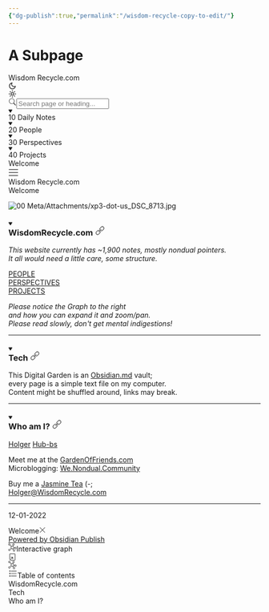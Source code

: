 ```yaml
---
{"dg-publish":true,"permalink":"/wisdom-recycle-copy-to-edit/"}
---
```


# A Subpage

<html><head><meta charset="utf-8"><title>Welcome - Wisdom Recycle.com</title><meta name="description" content="Welcome - Wisdom Recycle.com"><meta name="viewport" content="width=device-width,initial-scale=1"><meta http-equiv="Content-Security-Policy" content="default-src 'self' *.obsidian.md; script-src 'self' 'unsafe-inline' 'unsafe-eval' *.obsidian.md blob: https://*:*; frame-src 'self' https://*:* http://127.0.0.1:*; child-src 'self' * blob:; style-src 'self' 'unsafe-inline' https://*:* http://127.0.0.1:*; font-src * https://*:* data: blob:; img-src * data: blob:; media-src * data: blob:; connect-src 'self' 'unsafe-eval' ws://*:* http://*:*"><link rel="icon" href="/favicon.ico?4a3b2abd562b737041b1"><script defer="defer" src="/app.js?4a3b2abd562b737041b1"></script><link href="/app.css?4a3b2abd562b737041b1" rel="stylesheet"><style type="text/css"></style></head><body class="theme-dark" data-new-gr-c-s-check-loaded="14.1026.0" data-gr-ext-installed=""><script>window.siteInfo={"uid":"9b6d10e19ab1aa75d62ba89374cd9f5e","host":"publish-01.obsidian.md","status":"active","slug":null,"redirect":false,"customurl":"wisdomrecycle.com"};</script><script src="/lib/purify.min.js"></script><div class="published-container print is-readable-line-width has-navigation has-graph has-outline"><div class="loader-cube" style="display: none;"><div class="sk-cube sk-cube1"></div><div class="sk-cube sk-cube2"></div><div class="sk-cube sk-cube3"></div><div class="sk-cube sk-cube4"></div><div class="sk-cube sk-cube5"></div><div class="sk-cube sk-cube6"></div><div class="sk-cube sk-cube7"></div><div class="sk-cube sk-cube8"></div><div class="sk-cube sk-cube9"></div></div><div class="site-body"><div class="site-body-left-column"><img class="site-body-left-column-site-logo" style="display: none;"><div class="site-body-left-column-site-name">Wisdom Recycle.com</div><div class="site-body-left-column-site-theme-toggle is-dark" style=""><span class="option mod-dark"><svg xmlns="http://www.w3.org/2000/svg" width="16" height="16" viewBox="0 0 24 24" fill="none" stroke="currentColor" stroke-width="2" stroke-linecap="round" stroke-linejoin="round" class="lucide-moon"><path d="M21 12.79A9 9 0 1 1 11.21 3 7 7 0 0 0 21 12.79z"></path></svg></span><div class="checkbox-container is-enabled"></div><span class="option mod-light"><svg xmlns="http://www.w3.org/2000/svg" width="16" height="16" viewBox="0 0 24 24" fill="none" stroke="currentColor" stroke-width="2" stroke-linecap="round" stroke-linejoin="round" class="lucide-sun"><circle cx="12" cy="12" r="4"></circle><path d="M12 2v2"></path><path d="M12 20v2"></path><path d="m5 5 1.5 1.5"></path><path d="M17.5 17.5 19 19"></path><path d="M2 12h2"></path><path d="M20 12h2"></path><path d="m5 19 1.5-1.5"></path><path d="M17.5 6.5 19 5"></path></svg></span></div><div class="search-view-outer"><div class="search-view-container"><span class="published-search-icon"><svg viewBox="0 0 100 100" class="magnifying-glass" width="16" height="16"><path fill="currentColor" stroke="currentColor" d="M42,6C23.2,6,8,21.2,8,40s15.2,34,34,34c7.4,0,14.3-2.4,19.9-6.4l26.3,26.3l5.6-5.6l-26-26.1c5.1-6,8.2-13.7,8.2-22.1 C76,21.2,60.8,6,42,6z M42,10c16.6,0,30,13.4,30,30S58.6,70,42,70S12,56.6,12,40S25.4,10,42,10z"></path></svg></span><input class="search-bar" type="text" placeholder="Search page or heading..."></div></div><div class="nav-view-outer"><div class="nav-view"><div class="tree-item"><div class="tree-item-self mod-root is-clickable" data-path=""><div class="tree-item-inner"></div></div><div class="tree-item-children"><div class="tree-item is-collapsed"><div class="tree-item-self is-clickable" data-path="10 Daily Notes"><div class="tree-item-icon collapse-icon"><svg viewBox="0 0 100 100" class="right-triangle" width="8" height="8"><path fill="currentColor" stroke="currentColor" d="M94.9,20.8c-1.4-2.5-4.1-4.1-7.1-4.1H12.2c-3,0-5.7,1.6-7.1,4.1c-1.3,2.4-1.2,5.2,0.2,7.6L43.1,88c1.5,2.3,4,3.7,6.9,3.7 s5.4-1.4,6.9-3.7l37.8-59.6C96.1,26,96.2,23.2,94.9,20.8L94.9,20.8z"></path></svg></div><div class="tree-item-inner">10 Daily Notes</div></div></div><div class="tree-item is-collapsed"><div class="tree-item-self is-clickable" data-path="20 People"><div class="tree-item-icon collapse-icon"><svg viewBox="0 0 100 100" class="right-triangle" width="8" height="8"><path fill="currentColor" stroke="currentColor" d="M94.9,20.8c-1.4-2.5-4.1-4.1-7.1-4.1H12.2c-3,0-5.7,1.6-7.1,4.1c-1.3,2.4-1.2,5.2,0.2,7.6L43.1,88c1.5,2.3,4,3.7,6.9,3.7 s5.4-1.4,6.9-3.7l37.8-59.6C96.1,26,96.2,23.2,94.9,20.8L94.9,20.8z"></path></svg></div><div class="tree-item-inner">20 People</div></div></div><div class="tree-item is-collapsed"><div class="tree-item-self is-clickable" data-path="30 Perspectives"><div class="tree-item-icon collapse-icon"><svg viewBox="0 0 100 100" class="right-triangle" width="8" height="8"><path fill="currentColor" stroke="currentColor" d="M94.9,20.8c-1.4-2.5-4.1-4.1-7.1-4.1H12.2c-3,0-5.7,1.6-7.1,4.1c-1.3,2.4-1.2,5.2,0.2,7.6L43.1,88c1.5,2.3,4,3.7,6.9,3.7 s5.4-1.4,6.9-3.7l37.8-59.6C96.1,26,96.2,23.2,94.9,20.8L94.9,20.8z"></path></svg></div><div class="tree-item-inner">30 Perspectives</div></div></div><div class="tree-item is-collapsed"><div class="tree-item-self is-clickable" data-path="40 Projects"><div class="tree-item-icon collapse-icon"><svg viewBox="0 0 100 100" class="right-triangle" width="8" height="8"><path fill="currentColor" stroke="currentColor" d="M94.9,20.8c-1.4-2.5-4.1-4.1-7.1-4.1H12.2c-3,0-5.7,1.6-7.1,4.1c-1.3,2.4-1.2,5.2,0.2,7.6L43.1,88c1.5,2.3,4,3.7,6.9,3.7 s5.4-1.4,6.9-3.7l37.8-59.6C96.1,26,96.2,23.2,94.9,20.8L94.9,20.8z"></path></svg></div><div class="tree-item-inner">40 Projects</div></div></div><div class="tree-item"><div class="tree-item-self is-clickable mod-active" data-path="Welcome.md"><div class="tree-item-inner">Welcome</div></div><div class="tree-item-children"></div></div></div></div></div></div></div><div class="site-body-center-column"><div class="site-header"><div class="clickable-icon"><svg viewBox="0 0 100 100" class="three-horizontal-bars" width="20" height="20"><path fill="currentColor" stroke="currentColor" d="M6,18c-0.7,0-1.4,0.4-1.8,1c-0.4,0.6-0.4,1.4,0,2c0.4,0.6,1,1,1.8,1h88c0.7,0,1.4-0.4,1.8-1s0.4-1.4,0-2 c-0.4-0.6-1-1-1.8-1H6z M6,48c-0.7,0-1.4,0.4-1.8,1c-0.4,0.6-0.4,1.4,0,2c0.4,0.6,1,1,1.8,1h88c0.7,0,1.4-0.4,1.8-1 c0.4-0.6,0.4-1.4,0-2s-1-1-1.8-1H6z M6,78c-0.7,0-1.4,0.4-1.8,1c-0.4,0.6-0.4,1.4,0,2c0.4,0.6,1,1,1.8,1h88c0.7,0,1.4-0.4,1.8-1 s0.4-1.4,0-2s-1-1-1.8-1H6z"></path></svg></div><img class="site-header-logo" style="display: none;"><div class="site-header-text">Wisdom Recycle.com</div></div><div class="render-container"><div class="render-container-inner"><div class="publish-renderer"><div class="markdown-preview-view markdown-rendered node-insert-event"><div class="markdown-preview-sizer markdown-preview-section" style="padding-bottom: 0px;"><div class="markdown-preview-pusher" style="width: 1px; height: 0.1px; margin-bottom: 0px;"></div><div><div class="page-header">Welcome</div></div><div><p><span alt="00 Meta/Attachments/xp3-dot-us_DSC_8713.jpg" src="00 Meta/Attachments/xp3-dot-us_DSC_8713.jpg" class="internal-embed image-embed is-loaded"><img alt="00 Meta/Attachments/xp3-dot-us_DSC_8713.jpg" src="https://publish-01.obsidian.md/access/9b6d10e19ab1aa75d62ba89374cd9f5e/00%20Meta/Attachments/xp3-dot-us_DSC_8713.jpg"></span></p></div><div><h3 data-heading="WisdomRecycle.com" class="publish-article-heading"><div class="heading-collapse-indicator collapse-indicator collapse-icon"><svg viewBox="0 0 100 100" class="right-triangle" width="8" height="8"><path fill="currentColor" stroke="currentColor" d="M94.9,20.8c-1.4-2.5-4.1-4.1-7.1-4.1H12.2c-3,0-5.7,1.6-7.1,4.1c-1.3,2.4-1.2,5.2,0.2,7.6L43.1,88c1.5,2.3,4,3.7,6.9,3.7 s5.4-1.4,6.9-3.7l37.8-59.6C96.1,26,96.2,23.2,94.9,20.8L94.9,20.8z"></path></svg></div>WisdomRecycle.com <span class="clickable-icon" aria-label="Copy link"><svg viewBox="0 0 100 100" class="link" width="20" height="20"><path fill="currentColor" stroke="currentColor" d="M74,8c-4.8,0-9.3,1.9-12.7,5.3l-10,10c-2.9,2.9-4.7,6.6-5.1,10.6C46,34.6,46,35.3,46,36c0,2.7,0.6,5.4,1.8,7.8l3.1-3.1 C50.3,39.2,50,37.6,50,36c0-3.7,1.5-7.3,4.1-9.9l10-10c2.6-2.6,6.2-4.1,9.9-4.1s7.3,1.5,9.9,4.1c2.6,2.6,4.1,6.2,4.1,9.9 s-1.5,7.3-4.1,9.9l-10,10C71.3,48.5,67.7,50,64,50c-1.6,0-3.2-0.3-4.7-0.8l-3.1,3.1c2.4,1.1,5,1.8,7.8,1.8c4.8,0,9.3-1.9,12.7-5.3 l10-10C90.1,35.3,92,30.8,92,26s-1.9-9.3-5.3-12.7C83.3,9.9,78.8,8,74,8L74,8z M62,36c-0.5,0-1,0.2-1.4,0.6l-24,24 c-0.5,0.5-0.7,1.2-0.6,1.9c0.2,0.7,0.7,1.2,1.4,1.4c0.7,0.2,1.4,0,1.9-0.6l24-24c0.6-0.6,0.8-1.5,0.4-2.2C63.5,36.4,62.8,36,62,36 z M36,46c-4.8,0-9.3,1.9-12.7,5.3l-10,10c-3.1,3.1-5,7.2-5.2,11.6c0,0.4,0,0.8,0,1.2c0,4.8,1.9,9.3,5.3,12.7 C16.7,90.1,21.2,92,26,92s9.3-1.9,12.7-5.3l10-10C52.1,73.3,54,68.8,54,64c0-2.7-0.6-5.4-1.8-7.8l-3.1,3.1 c0.5,1.5,0.8,3.1,0.8,4.7c0,3.7-1.5,7.3-4.1,9.9l-10,10C33.3,86.5,29.7,88,26,88s-7.3-1.5-9.9-4.1S12,77.7,12,74 c0-3.7,1.5-7.3,4.1-9.9l10-10c2.6-2.6,6.2-4.1,9.9-4.1c1.6,0,3.2,0.3,4.7,0.8l3.1-3.1C41.4,46.6,38.7,46,36,46L36,46z"></path></svg></span></h3></div><div><p><em>This website currently has ~1,900 notes, mostly nondual pointers.</em><br>
<em>It all would need a little care, some structure.</em></p></div><div><p><a data-href="PEOPLE" href="https://wisdomrecycle.com/20+People/PEOPLE" class="internal-link" target="_blank" rel="noopener">PEOPLE</a><br>
<a data-href="PERSPECTIVES" href="https://wisdomrecycle.com/30+Perspectives/PERSPECTIVES" class="internal-link" target="_blank" rel="noopener">PERSPECTIVES</a><br>
<a data-href="PROJECTS" href="https://wisdomrecycle.com/40+Projects/PROJECTS" class="internal-link" target="_blank" rel="noopener">PROJECTS</a></p></div><div><p><em>Please notice the Graph to the right<br>
and how you can expand it and zoom/pan.</em><br>
<em>Please read slowly, don't get mental indigestions!</em></p></div><div><hr></div><div><h3 data-heading="Tech" class="publish-article-heading"><div class="heading-collapse-indicator collapse-indicator collapse-icon"><svg viewBox="0 0 100 100" class="right-triangle" width="8" height="8"><path fill="currentColor" stroke="currentColor" d="M94.9,20.8c-1.4-2.5-4.1-4.1-7.1-4.1H12.2c-3,0-5.7,1.6-7.1,4.1c-1.3,2.4-1.2,5.2,0.2,7.6L43.1,88c1.5,2.3,4,3.7,6.9,3.7 s5.4-1.4,6.9-3.7l37.8-59.6C96.1,26,96.2,23.2,94.9,20.8L94.9,20.8z"></path></svg></div>Tech <span class="clickable-icon" aria-label="Copy link"><svg viewBox="0 0 100 100" class="link" width="20" height="20"><path fill="currentColor" stroke="currentColor" d="M74,8c-4.8,0-9.3,1.9-12.7,5.3l-10,10c-2.9,2.9-4.7,6.6-5.1,10.6C46,34.6,46,35.3,46,36c0,2.7,0.6,5.4,1.8,7.8l3.1-3.1 C50.3,39.2,50,37.6,50,36c0-3.7,1.5-7.3,4.1-9.9l10-10c2.6-2.6,6.2-4.1,9.9-4.1s7.3,1.5,9.9,4.1c2.6,2.6,4.1,6.2,4.1,9.9 s-1.5,7.3-4.1,9.9l-10,10C71.3,48.5,67.7,50,64,50c-1.6,0-3.2-0.3-4.7-0.8l-3.1,3.1c2.4,1.1,5,1.8,7.8,1.8c4.8,0,9.3-1.9,12.7-5.3 l10-10C90.1,35.3,92,30.8,92,26s-1.9-9.3-5.3-12.7C83.3,9.9,78.8,8,74,8L74,8z M62,36c-0.5,0-1,0.2-1.4,0.6l-24,24 c-0.5,0.5-0.7,1.2-0.6,1.9c0.2,0.7,0.7,1.2,1.4,1.4c0.7,0.2,1.4,0,1.9-0.6l24-24c0.6-0.6,0.8-1.5,0.4-2.2C63.5,36.4,62.8,36,62,36 z M36,46c-4.8,0-9.3,1.9-12.7,5.3l-10,10c-3.1,3.1-5,7.2-5.2,11.6c0,0.4,0,0.8,0,1.2c0,4.8,1.9,9.3,5.3,12.7 C16.7,90.1,21.2,92,26,92s9.3-1.9,12.7-5.3l10-10C52.1,73.3,54,68.8,54,64c0-2.7-0.6-5.4-1.8-7.8l-3.1,3.1 c0.5,1.5,0.8,3.1,0.8,4.7c0,3.7-1.5,7.3-4.1,9.9l-10,10C33.3,86.5,29.7,88,26,88s-7.3-1.5-9.9-4.1S12,77.7,12,74 c0-3.7,1.5-7.3,4.1-9.9l10-10c2.6-2.6,6.2-4.1,9.9-4.1c1.6,0,3.2,0.3,4.7,0.8l3.1-3.1C41.4,46.6,38.7,46,36,46L36,46z"></path></svg></span></h3></div><div><p>This Digital Garden is an <a aria-label-position="top" aria-label="http://Obsidian.md" rel="noopener" class="external-link" href="http://Obsidian.md" target="_blank">Obsidian.md</a> vault;<br>
every page is a simple text file on my computer.<br>
Content might be shuffled around, links may break.</p></div><div><hr></div><div><h3 data-heading="Who am I?" class="publish-article-heading"><div class="heading-collapse-indicator collapse-indicator collapse-icon"><svg viewBox="0 0 100 100" class="right-triangle" width="8" height="8"><path fill="currentColor" stroke="currentColor" d="M94.9,20.8c-1.4-2.5-4.1-4.1-7.1-4.1H12.2c-3,0-5.7,1.6-7.1,4.1c-1.3,2.4-1.2,5.2,0.2,7.6L43.1,88c1.5,2.3,4,3.7,6.9,3.7 s5.4-1.4,6.9-3.7l37.8-59.6C96.1,26,96.2,23.2,94.9,20.8L94.9,20.8z"></path></svg></div>Who am I? <span class="clickable-icon" aria-label="Copy link"><svg viewBox="0 0 100 100" class="link" width="20" height="20"><path fill="currentColor" stroke="currentColor" d="M74,8c-4.8,0-9.3,1.9-12.7,5.3l-10,10c-2.9,2.9-4.7,6.6-5.1,10.6C46,34.6,46,35.3,46,36c0,2.7,0.6,5.4,1.8,7.8l3.1-3.1 C50.3,39.2,50,37.6,50,36c0-3.7,1.5-7.3,4.1-9.9l10-10c2.6-2.6,6.2-4.1,9.9-4.1s7.3,1.5,9.9,4.1c2.6,2.6,4.1,6.2,4.1,9.9 s-1.5,7.3-4.1,9.9l-10,10C71.3,48.5,67.7,50,64,50c-1.6,0-3.2-0.3-4.7-0.8l-3.1,3.1c2.4,1.1,5,1.8,7.8,1.8c4.8,0,9.3-1.9,12.7-5.3 l10-10C90.1,35.3,92,30.8,92,26s-1.9-9.3-5.3-12.7C83.3,9.9,78.8,8,74,8L74,8z M62,36c-0.5,0-1,0.2-1.4,0.6l-24,24 c-0.5,0.5-0.7,1.2-0.6,1.9c0.2,0.7,0.7,1.2,1.4,1.4c0.7,0.2,1.4,0,1.9-0.6l24-24c0.6-0.6,0.8-1.5,0.4-2.2C63.5,36.4,62.8,36,62,36 z M36,46c-4.8,0-9.3,1.9-12.7,5.3l-10,10c-3.1,3.1-5,7.2-5.2,11.6c0,0.4,0,0.8,0,1.2c0,4.8,1.9,9.3,5.3,12.7 C16.7,90.1,21.2,92,26,92s9.3-1.9,12.7-5.3l10-10C52.1,73.3,54,68.8,54,64c0-2.7-0.6-5.4-1.8-7.8l-3.1,3.1 c0.5,1.5,0.8,3.1,0.8,4.7c0,3.7-1.5,7.3-4.1,9.9l-10,10C33.3,86.5,29.7,88,26,88s-7.3-1.5-9.9-4.1S12,77.7,12,74 c0-3.7,1.5-7.3,4.1-9.9l10-10c2.6-2.6,6.2-4.1,9.9-4.1c1.6,0,3.2,0.3,4.7,0.8l3.1-3.1C41.4,46.6,38.7,46,36,46L36,46z"></path></svg></span></h3></div><div><p><a aria-label-position="top" aria-label="http://Nondual.Community/Holger" rel="noopener" class="external-link" href="http://Nondual.Community/Holger" target="_blank">Holger</a> <a aria-label-position="top" aria-label="http://hub-bs.com" rel="noopener" class="external-link" href="http://hub-bs.com" target="_blank">Hub-bs</a></p></div><div><p>Meet me at the <a aria-label-position="top" aria-label="http://GardenOfFriends.com" rel="noopener" class="external-link" href="http://GardenOfFriends.com" target="_blank">GardenOfFriends.com</a><br>
Microblogging: <a aria-label-position="top" aria-label="http://We.Nondual.Community" rel="noopener" class="external-link" href="http://We.Nondual.Community" target="_blank">We.Nondual.Community</a></p></div><div><p>Buy me a <a aria-label-position="top" aria-label="https://ko-fi.com/holgerhubbs" rel="noopener" class="external-link" href="https://ko-fi.com/holgerhubbs" target="_blank">Jasmine Tea</a> (-;<br>
<a aria-label-position="top" aria-label="mailto:Holger@WisdomRecycle.com" rel="noopener" class="external-link" href="mailto:Holger@WisdomRecycle.com" target="_blank">Holger@WisdomRecycle.com</a></p></div><div><hr></div><div><p>12-01-2022</p></div><div></div></div></div><div class="extra-title"><span class="extra-title-text">Welcome</span><span aria-label="Close page"><svg viewBox="0 0 100 100" class="cross" width="14" height="14"><path fill="currentColor" stroke="currentColor" d="M15.4,12.6l-2.9,2.9L47.1,50L12.6,84.6l2.9,2.9L50,52.9l34.6,34.6l2.9-2.9L52.9,50l34.6-34.6l-2.9-2.9L50,47.1L15.4,12.6z "></path></svg></span></div></div></div><div class="not-found-container" style="display: none;"><div class="not-found-image"></div><div class="not-found-title">File not found</div><div class="not-found-description">Oops, this file does not exist. Try look for something else.</div></div></div><div class="site-footer"><a href="https://publish.obsidian.md" target="_blank">Powered by Obsidian Publish</a></div></div><div class="site-body-right-column"><div class="graph-view-outer"><div class="list-item published-section-header"><span class="published-section-header-icon"><svg viewBox="0 0 100 100" class="dot-network" width="16" height="16"><path fill="currentColor" stroke="currentColor" d="M12,0C5.4,0,0,5.4,0,12s5.4,12,12,12c2.6,0,5-0.8,6.9-2.2l15.6,15.6C31.7,40.8,30,45.2,30,50c0,4,1.2,7.6,3.2,10.7 L20.1,71.1c-2.1-1.9-5-3.1-8.1-3.1C5.4,68,0,73.4,0,80s5.4,12,12,12s12-5.4,12-12c0-2.1-0.5-4-1.5-5.8l13.2-10.4 C39.3,67.6,44.4,70,50,70c2.7,0,5.2-0.5,7.5-1.4l5.3,9.9C59.9,80.7,58,84.1,58,88c0,6.6,5.4,12,12,12s12-5.4,12-12s-5.4-12-12-12 c-1.3,0-2.6,0.2-3.8,0.6L61,66.7c3.8-2.5,6.7-6.2,8.1-10.6l6.9,1.4c0,0.2,0,0.3,0,0.5c0,6.6,5.4,12,12,12s12-5.4,12-12 c0-6.6-5.4-12-12-12c-5.1,0-9.4,3.2-11.2,7.6l-6.9-1.5c0.1-0.7,0.1-1.4,0.1-2.1c0-7.9-4.6-14.7-11.3-17.9l3.1-8.2 c0.7,0.1,1.5,0.2,2.2,0.2c6.6,0,12-5.4,12-12S70.6,0,64,0S52,5.4,52,12c0,4.4,2.5,8.3,6.1,10.4L55,30.7c-1.6-0.4-3.3-0.7-5-0.7 c-4.8,0-9.2,1.7-12.6,4.5L21.8,18.9c1.4-2,2.2-4.4,2.2-6.9C24,5.4,18.6,0,12,0L12,0z M12,4c4.4,0,8,3.6,8,8s-3.6,8-8,8s-8-3.6-8-8 S7.6,4,12,4z M64,4c4.4,0,8,3.6,8,8s-3.6,8-8,8s-8-3.6-8-8S59.6,4,64,4z M50,34c8.9,0,16,7.1,16,16c0,8.9-7.1,16-16,16 c-8.9,0-16-7.1-16-16c0-4.3,1.7-8.2,4.4-11.1c0.2-0.1,0.3-0.3,0.4-0.4C41.8,35.7,45.7,34,50,34z M88,50c4.4,0,8,3.6,8,8 s-3.6,8-8,8s-8-3.6-8-8S83.6,50,88,50z M12,72c4.4,0,8,3.6,8,8s-3.6,8-8,8s-8-3.6-8-8S7.6,72,12,72z M70,80c4.4,0,8,3.6,8,8 s-3.6,8-8,8c-4.4,0-8-3.6-8-8c0-3,1.7-5.6,4.1-7c0.1,0,0.1,0,0.2-0.1c0,0,0,0,0.1-0.1c0,0,0.1,0,0.1-0.1C67.6,80.3,68.7,80,70,80z "></path></svg></span><span>Interactive graph</span></div><div class="graph-view-container"><div class="graph-view" style="padding: 0px; overflow: hidden; position: relative;"><canvas width="290" height="290" style="position: absolute; left: 0px; top: 0px; margin: 0px; padding: 0px; border: 0px; width: 100%; height: 100%; overflow: hidden; touch-action: none; cursor: inherit;"></canvas><canvas width="290" height="290" style="margin: 0px; padding: 0px; border: 0px; width: 290px; height: 290px; overflow: hidden;"></canvas></div><div class="graph-icon graph-expand" aria-label="Expand" aria-label-position="top"><svg viewBox="0 0 100 100" class="popup-open" width="16" height="16"><path fill="currentColor" stroke="currentColor" d="M21.5,8.3c-3.7,0-6.6,2.9-6.6,6.6v65.8l4.4-4.4V14.9c0-1.3,0.9-2.2,2.2-2.2h57c1.3,0,2.2,0.9,2.2,2.2v70.2 c0,1.3-0.9,2.2-2.2,2.2H30.3l-4.4,4.4h52.6c3.7,0,6.6-2.9,6.6-6.6V14.9c0-3.7-2.9-6.6-6.6-6.6H21.5z M30.3,50v4.4h18.9l-34,34 l3.1,3.1l34-34v18.9h4.4V50H30.3z"></path></svg></div><div class="graph-icon graph-global" aria-label="Global Graph" aria-label-position="top"><svg viewBox="0 0 100 100" class="dot-network" width="16" height="16"><path fill="currentColor" stroke="currentColor" d="M12,0C5.4,0,0,5.4,0,12s5.4,12,12,12c2.6,0,5-0.8,6.9-2.2l15.6,15.6C31.7,40.8,30,45.2,30,50c0,4,1.2,7.6,3.2,10.7 L20.1,71.1c-2.1-1.9-5-3.1-8.1-3.1C5.4,68,0,73.4,0,80s5.4,12,12,12s12-5.4,12-12c0-2.1-0.5-4-1.5-5.8l13.2-10.4 C39.3,67.6,44.4,70,50,70c2.7,0,5.2-0.5,7.5-1.4l5.3,9.9C59.9,80.7,58,84.1,58,88c0,6.6,5.4,12,12,12s12-5.4,12-12s-5.4-12-12-12 c-1.3,0-2.6,0.2-3.8,0.6L61,66.7c3.8-2.5,6.7-6.2,8.1-10.6l6.9,1.4c0,0.2,0,0.3,0,0.5c0,6.6,5.4,12,12,12s12-5.4,12-12 c0-6.6-5.4-12-12-12c-5.1,0-9.4,3.2-11.2,7.6l-6.9-1.5c0.1-0.7,0.1-1.4,0.1-2.1c0-7.9-4.6-14.7-11.3-17.9l3.1-8.2 c0.7,0.1,1.5,0.2,2.2,0.2c6.6,0,12-5.4,12-12S70.6,0,64,0S52,5.4,52,12c0,4.4,2.5,8.3,6.1,10.4L55,30.7c-1.6-0.4-3.3-0.7-5-0.7 c-4.8,0-9.2,1.7-12.6,4.5L21.8,18.9c1.4-2,2.2-4.4,2.2-6.9C24,5.4,18.6,0,12,0L12,0z M12,4c4.4,0,8,3.6,8,8s-3.6,8-8,8s-8-3.6-8-8 S7.6,4,12,4z M64,4c4.4,0,8,3.6,8,8s-3.6,8-8,8s-8-3.6-8-8S59.6,4,64,4z M50,34c8.9,0,16,7.1,16,16c0,8.9-7.1,16-16,16 c-8.9,0-16-7.1-16-16c0-4.3,1.7-8.2,4.4-11.1c0.2-0.1,0.3-0.3,0.4-0.4C41.8,35.7,45.7,34,50,34z M88,50c4.4,0,8,3.6,8,8 s-3.6,8-8,8s-8-3.6-8-8S83.6,50,88,50z M12,72c4.4,0,8,3.6,8,8s-3.6,8-8,8s-8-3.6-8-8S7.6,72,12,72z M70,80c4.4,0,8,3.6,8,8 s-3.6,8-8,8c-4.4,0-8-3.6-8-8c0-3,1.7-5.6,4.1-7c0.1,0,0.1,0,0.2-0.1c0,0,0,0,0.1-0.1c0,0,0.1,0,0.1-0.1C67.6,80.3,68.7,80,70,80z "></path></svg></div></div></div><div class="outline-view-outer"><div class="list-item published-section-header"><span class="published-section-header-icon"><svg viewBox="0 0 100 100" class="bullet-list" width="18" height="18"><path fill="currentColor" stroke="currentColor" d="M16.4,16.4c-3.5,0-6.4,2.9-6.4,6.4s2.9,6.4,6.4,6.4s6.4-2.9,6.4-6.4S19.9,16.4,16.4,16.4z M16.4,19.6 c1.8,0,3.2,1.4,3.2,3.2c0,1.8-1.4,3.2-3.2,3.2s-3.2-1.4-3.2-3.2C13.2,21,14.6,19.6,16.4,19.6z M29.2,21.2v3.2H90v-3.2H29.2z M16.4,43.6c-3.5,0-6.4,2.9-6.4,6.4s2.9,6.4,6.4,6.4s6.4-2.9,6.4-6.4S19.9,43.6,16.4,43.6z M16.4,46.8c1.8,0,3.2,1.4,3.2,3.2 s-1.4,3.2-3.2,3.2s-3.2-1.4-3.2-3.2S14.6,46.8,16.4,46.8z M29.2,48.4v3.2H90v-3.2H29.2z M16.4,70.8c-3.5,0-6.4,2.9-6.4,6.4 c0,3.5,2.9,6.4,6.4,6.4s6.4-2.9,6.4-6.4C22.8,73.7,19.9,70.8,16.4,70.8z M16.4,74c1.8,0,3.2,1.4,3.2,3.2c0,1.8-1.4,3.2-3.2,3.2 s-3.2-1.4-3.2-3.2C13.2,75.4,14.6,74,16.4,74z M29.2,75.6v3.2H90v-3.2H29.2z"></path></svg></span><span>Table of contents</span></div><div class="outline-view"><div class="tree-item"><div class="tree-item-self is-clickable"><div class="tree-item-inner">WisdomRecycle.com</div></div><div class="tree-item-children"></div></div><div class="tree-item"><div class="tree-item-self is-clickable"><div class="tree-item-inner">Tech</div></div><div class="tree-item-children"></div></div><div class="tree-item"><div class="tree-item-self is-clickable"><div class="tree-item-inner">Who am I?</div></div><div class="tree-item-children"></div></div></div></div></div></div><div class="nav-backdrop"></div></div><script type="text/javascript" src="/lib/pixi.min.js"></script></body><grammarly-desktop-integration data-grammarly-shadow-root="true"></grammarly-desktop-integration></html>
